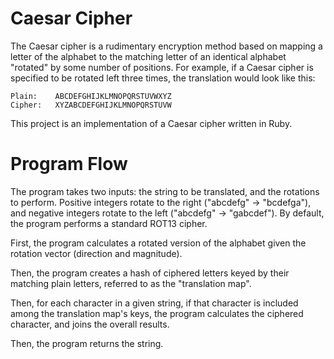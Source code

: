 # Caesar Cipher

The Caesar cipher is a rudimentary encryption method based on mapping a letter of the alphabet to the matching letter of an identical alphabet "rotated" by some number of positions. For example, if a Caesar cipher is specified to be rotated left three times, the translation would look like this:

```
Plain:    ABCDEFGHIJKLMNOPQRSTUVWXYZ
Cipher:   XYZABCDEFGHIJKLMNOPQRSTUVW
```

This project is an implementation of a Caesar cipher written in Ruby.

# Program Flow

The program takes two inputs: the string to be translated, and the rotations to perform. Positive integers rotate to the right ("abcdefg" -> "bcdefga"), and negative integers rotate to the left ("abcdefg" -> "gabcdef"). By default, the program performs a standard ROT13 cipher.

First, the program calculates a rotated version of the alphabet given the rotation vector (direction and magnitude).

Then, the program creates a hash of ciphered letters keyed by their matching plain letters, referred to as the "translation map".

Then, for each character in a given string, if that character is included among the translation map's keys, the program calculates the ciphered character, and joins the overall results.

Then, the program returns the string.
